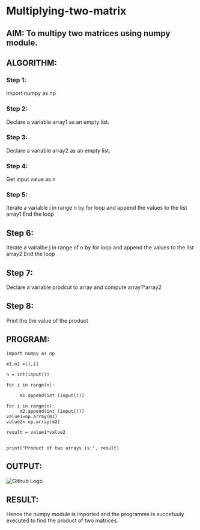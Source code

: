 # Multiplying-two-matrix

## AIM: To multipy two matrices using numpy module.

## ALGORITHM:

### Step 1:
Import numpy as np
### Step 2:
Declare a variable array1 as an empty list. 
### Step 3:
Declare a variable array2 as an empty list.
### Step 4:
Get input value as n 
### Step 5:
Iterate a variable i in range n by for loop and append the values to the list array1
End the loop
## Step 6:
Iterate a vairalbe j in range of n by for loop and append the values to the list array2
End the loop
## Step 7:
Declare a variable prodcut to array and compute array1*array2
## Step 8:
Print the the value of the product
## PROGRAM: 
```
import numpy as np

m1,m2 =[],[]

n = int(input())

for i in range(n):

     m1.append(int (input()))

for i in range(n):
     m2.append(int (input()))
value1=np.array(m1)
value2= np.array(m2)

result = value1*value2


print("Product of two arrays is:", result)
```

## OUTPUT:
![Github Logo](multiplication.png)

## RESULT:
Hence the numpy module is imported and the programme is succefuuly executed to find the product of two matrices.
